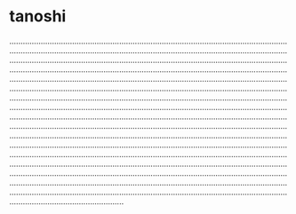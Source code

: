 # tanoshi

...............................................................................................................................................................................................................................................................................................................................................................................................................................................................................................................................................................................................................................................................................................................................................................................................................................................................................................................................................................................................................................................................................................................................................................................................................................................................................................................................................................................................................................................................................................................................................................................................................................................................................................................................................................................................................................................................................................................................................................................................................................................................................................................................................................................................................................................